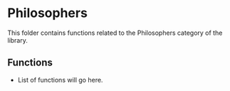 # Philosophers

This folder contains functions related to the Philosophers category of the library.

## Functions

- List of functions will go here.

